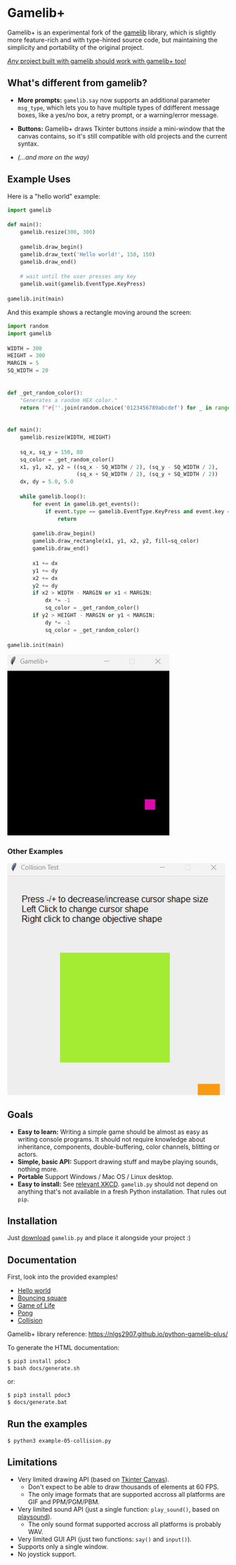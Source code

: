 # Gamelib+

Gamelib+ is an experimental fork of the [gamelib](https://github.com/dessaya/python-gamelib) library, which is slightly more feature-rich
and with type-hinted source code, but maintaining the simplicity and
portability of the original project.

<u>*Any* project built with gamelib should work with gamelib+ too!</u>


## What's different from gamelib?

* **More prompts:** `gamelib.say` now supports an additional parameter
`msg_type`, which lets you to have multiple types of ddifferent message
boxes, like a yes/no box, a retry prompt, or a warning/error message.

* **Buttons:** Gamelib+ draws Tkinter buttons *inside* a mini-window that
the canvas contains, so it's still compatible with old projects and the
current syntax.

* *(...and more on the way)*


## Example Uses

Here is a "hello world" example:

```python
import gamelib

def main():
    gamelib.resize(300, 300)

    gamelib.draw_begin()
    gamelib.draw_text('Hello world!', 150, 150)
    gamelib.draw_end()

    # wait until the user presses any key
    gamelib.wait(gamelib.EventType.KeyPress)

gamelib.init(main)
```

And this example shows a rectangle moving around the screen:

```python
import random
import gamelib

WIDTH = 300
HEIGHT = 300
MARGIN = 5
SQ_WIDTH = 20


def _get_random_color():
    "Generates a random HEX color."
    return f"#{''.join(random.choice('0123456789abcdef') for _ in range(6))}"


def main():
    gamelib.resize(WIDTH, HEIGHT)

    sq_x, sq_y = 150, 80
    sq_color = _get_random_color()
    x1, y1, x2, y2 = ((sq_x - SQ_WIDTH / 2), (sq_y - SQ_WIDTH / 2),
                      (sq_x + SQ_WIDTH / 2), (sq_y + SQ_WIDTH / 2))
    dx, dy = 5.0, 5.0

    while gamelib.loop():
        for event in gamelib.get_events():
            if event.type == gamelib.EventType.KeyPress and event.key == 'q':
                return

        gamelib.draw_begin()
        gamelib.draw_rectangle(x1, y1, x2, y2, fill=sq_color)
        gamelib.draw_end()

        x1 += dx
        y1 += dy
        x2 += dx
        y2 += dy
        if x2 > WIDTH - MARGIN or x1 < MARGIN:
            dx *= -1
            sq_color = _get_random_color()
        if y2 > HEIGHT - MARGIN or y1 < MARGIN:
            dy *= -1
            sq_color = _get_random_color()

gamelib.init(main)
```
![bounce.gif](media/gifs/bounce.gif)


### Other Examples
![collision.gif](media/gifs/collision.gif)


## Goals

* **Easy to learn:** Writing a simple game should be almost as easy as writing console
  programs. It should not require knowledge about inheritance, components, double-buffering,
  color channels, blitting or actors.
* **Simple, basic API:** Support drawing stuff and maybe playing sounds, nothing more.
* **Portable** Support Windows / Mac OS / Linux desktop.
* **Easy to install:** See [relevant XKCD](https://xkcd.com/1987/). `gamelib.py` should
  not depend on anything that's not available in a fresh Python installation.
  That rules out `pip`.


## Installation

Just [download](https://raw.githubusercontent.com/nlgs2907/python-gamelib-plus/master/gamelib.py)
`gamelib.py` and place it alongside your project :)


## Documentation

First, look into the provided examples!

* [Hello world](example-01-hello-world.py)
* [Bouncing square](example-02-bounce.py)
* [Game of Life](example-03-life.py)
* [Pong](example-04-pong.py)
* [Collision](example-05-collision.py)

Gamelib+ library reference: https://nlgs2907.github.io/python-gamelib-plus/

To generate the HTML documentation:

```console
$ pip3 install pdoc3
$ bash docs/generate.sh
```

or:

```console
$ pip3 install pdoc3
$ docs/generate.bat
```


## Run the examples

```console
$ python3 example-05-collision.py
```


## Limitations

* Very limited drawing API (based on [Tkinter Canvas](https://anzeljg.github.io/rin2/book2/2405/docs/tkinter/canvas.html)).
    * Don't expect to be able to draw thousands of elements at 60 FPS.
    * The only image formats that are supported accross all platforms are GIF and PPM/PGM/PBM.
* Very limited sound API (just a single function: `play_sound()`, based on
  [playsound](https://github.com/TaylorSMarks/playsound)).
    * The only sound format supported accross all platforms is probably WAV.
* Very limited GUI API (just two functions: `say()` and `input()`).
* Supports only a single window.
* No joystick support.
